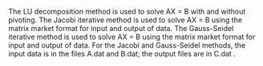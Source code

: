 The LU decomposition method is used to solve AX = B with and without pivoting. The Jacobi iterative method is used to solve AX = B using the matrix market format for input and output of data. The Gauss-Seidel iterative method is used to solve AX = B using the matrix market format for input and output of data. For the Jacobi and Gauss-Seidel methods, the input data is in the files A.dat and B.dat; the output files are in C.dat .
